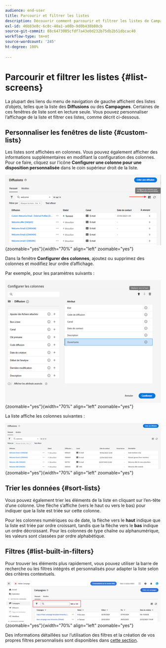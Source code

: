 ```yaml
---
audience: end-user
title: Parcourir et filtrer les listes
description: Découvrir comment parcourir et filtrer les listes de Campaign Web v8
exl-id: 46b83e8c-6c8c-40a1-a08b-9d0b438b80cb
source-git-commit: 88c6473005cfdf7a43e0d232b75db2b51dbcac40
workflow-type: tm+mt
source-wordcount: '245'
ht-degree: 100%

---
```


# Parcourir et filtrer les listes {#list-screens}

La plupart des liens du menu de navigation de gauche affichent des listes d’objets, telles que la liste des **Diffusions** ou des **Campagnes**. Certaines de ces fenêtres de liste sont en lecture seule. Vous pouvez personnaliser l’affichage de la liste et filtrer ces listes, comme décrit ci-dessous.

## Personnaliser les fenêtres de liste {#custom-lists}

Les listes sont affichées en colonnes. Vous pouvez également afficher des informations supplémentaires en modifiant la configuration des colonnes. Pour ce faire, cliquez sur l’icône **Configurer une colonne pour une disposition personnalisée** dans le coin supérieur droit de la liste.

![](assets/config-columns.png){zoomable=&quot;yes&quot;}{width="70%" align="left" zoomable="yes"}

Dans la fenêtre **Configurer des colonnes**, ajoutez ou supprimez des colonnes et modifiez leur ordre d’affichage.

Par exemple, pour les paramètres suivants :

![](assets/columns.png){zoomable=&quot;yes&quot;}{width="70%" align="left" zoomable="yes"}

La liste affiche les colonnes suivantes :

![](assets/column-sample.png){zoomable=&quot;yes&quot;}{width="70%" align="left" zoomable="yes"}

## Trier les données {#sort-lists}

Vous pouvez également trier les éléments de la liste en cliquant sur l’en-tête d’une colonne. Une flèche s’affiche (vers le haut ou vers le bas) pour indiquer que la liste est triée sur cette colonne.

Pour les colonnes numériques ou de date, la flèche vers le **haut** indique que la liste est triée par ordre croissant, tandis que la flèche vers le **bas** indique un ordre décroissant. Pour les colonnes de type chaîne ou alphanumérique, les valeurs sont classées par ordre alphabétique.

## Filtres {#list-built-in-filters}

Pour trouver les éléments plus rapidement, vous pouvez utiliser la barre de recherche ou les filtres intégrés et personnalisés pour adapter la liste selon des critères contextuels.

![](assets/filter.png){zoomable=&quot;yes&quot;}{width="70%" align="left" zoomable="yes"}

Des informations détaillées sur l’utilisation des filtres et la création de vos propres filtres personnalisés sont disponibles dans [cette section](../query/filter.md).

<!--
## Use advanced attributes {#adv-attributes}

>[!CONTEXTUALHELP]
>id="acw_attributepicker_advancedfields"
>title="Display advanced attributes"
>abstract="Only the most common attributes are displayed by default in the attribute list. Activate the **Display advanced attributes** toggle to see all available attributes for the current list in the left palette of the rule builder, such as nodes, groupings, 1-1 links, 1-N links."

>[!CONTEXTUALHELP]
>id="acw_rulebuilder_advancedfields"
>title="Rule builder advanced fields"
>abstract="Only the most common attributes are displayed by default in the attribute list. Activate the **Display advanced attributes** toggle to see all available attributes for the current list in the left palette of the rule builder, such as nodes, groupings, 1-1 links, 1-N links."

>[!CONTEXTUALHELP]
>id="acw_rulebuilder_properties_advanced"
>title="Rule builder advanced attributes"
>abstract="Only the most common attributes are displayed by default in the attribute list. Activate the **Display advanced attributes** toggle to see all available attributes for the current list in the left palette of the rule builder, such as nodes, groupings, 1-1 links, 1-N links."


Only most common attributes are displayed by default in the attribute list and filter configuration screens. Attributes which were set as `advanced` attributes in the data schema are hidden from the configuration screens. 

Activate the **Display advanced attributes** toggle to see all available attributes for the current list in the left palette of the rule builder, such as nodes, groupings, 1-1 links, 1-N links. The attribute list is updated instantly.


![](assets/adv-toggle.png){zoomable="yes"}{width="70%" align="left" zoomable="yes"}
-->